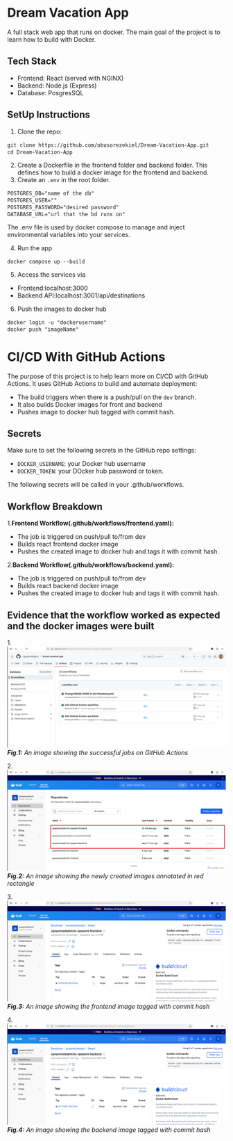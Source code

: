 # Dream Vacation App
A full stack web app that runs on docker. The main goal of the project is to learn how to build with Docker.

## Tech Stack
* Frontend: React (served with NGINX)
* Backend: Node.js (Express)
* Database: PosgresSQL

## SetUp Instructions

1. Clone the repo:
```
git clone https://github.com/obusorezekiel/Dream-Vacation-App.git
cd Dream-Vacation-App
```
2. Create a Dockerfile in the frontend folder and backend folder. This defines how to build a docker image for the frontend and backend.
3. Create an `.env` in the root folder.
```
POSTGRES_DB="name of the db"
POSTGRES_USER=""
POSTGRES_PASSWORD="desired password"
DATABASE_URL="url that the bd runs on"
```
The  .env file is used by docker compose to manage and inject environmental variables into your services.

4. Run the app
```
docker compose up --build
```
5. Access the services via
- Frontend:localhost:3000
- Backend API:localhost:3001/api/destinations
6. Push the images to docker hub
```
docker login -u "dockerusername"
docker push "imageName"
```




# CI/CD With GitHub Actions

The purpose of this project is to help learn more on CI/CD with GitHub Actions. It uses GitHub Actions to build and automate deployment:
* The build triggers when there is a push/pull on the `dev` branch.
* It also builds Docker images for front and backend
* Pushes image to docker hub tagged with commit hash.

## Secrets 

Make sure to set the following secrets in the GitHub repo settings:
* `DOCKER_USERNAME`: your Docker hub username
* `DOCKER_TOKEN`: your DOcker hub password or token.

The following secrets will be called in your .github/workflows.

## Workflow Breakdown

1.**Frontend Workflow(.github/workflows/frontend.yaml):**
* The job is triggered on push/pull to/from dev
* Builds react frontend docker image
* Pushes the created image to docker hub and tags it with commit hash.

2.**Backend Workflow(.github/workflows/backend.yaml):**
* The job is triggered on push/pull to/from dev
* Builds react backend docker image
* Pushes the created image to docker hub and tags it with commit hash.

## Evidence that the workflow worked as expected and the docker images were built
1.![workflow](images/workflow.png)
  _**Fig.1:** An image showing the successful jobs on GitHub Actions_

2.![docker_hub](images/annotely_image.png)
  _**Fig.2:** An image showing the newly created images annotated in red rectangle_

3.![frontend image](images/frontend_hash.png)
  _**Fig.3:** An image showing the frontend image tagged with commit hash_

4.![backend image](images/backend_hash.png)
  _**Fig.4:** An image showing the backend image tagged with commit hash_




